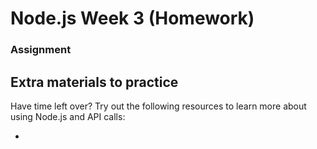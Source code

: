 # Node.js Week 3 (Homework)

### Assignment

## Extra materials to practice

Have time left over? Try out the following resources to learn more about using Node.js and API calls:

-
